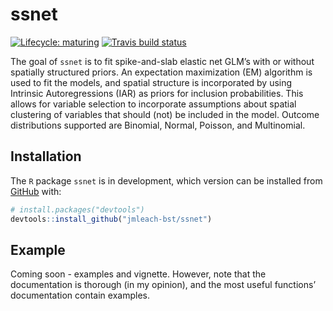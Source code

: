 
<!-- README.md is generated from README.Rmd. Please edit that file -->

# ssnet

<!-- badges: start -->

[![Lifecycle:
maturing](https://img.shields.io/badge/lifecycle-maturing-blue.svg)](https://www.tidyverse.org/lifecycle/#maturing)
[![Travis build
status](https://travis-ci.org/jmleach-bst/ssnet.svg?branch=master)](https://travis-ci.org/jmleach-bst/ssnet)
<!-- badges: end -->

The goal of `ssnet` is to fit spike-and-slab elastic net GLM’s with or
without spatially structured priors. An expectation maximization (EM)
algorithm is used to fit the models, and spatial structure is
incorporated by using Intrinsic Autoregressions (IAR) as priors for
inclusion probabilities. This allows for variable selection to
incorporate assumptions about spatial clustering of variables that
should (not) be included in the model. Outcome distributions supported
are Binomial, Normal, Poisson, and Multinomial.

## Installation

<!-- You can install the released version of ssnet from [CRAN](https://CRAN.R-project.org) with: -->
<!-- ``` r -->
<!-- install.packages("ssnet") -->
<!-- ``` -->

The `R` package `ssnet` is in development, which version can be
installed from [GitHub](https://github.com/) with:

``` r
# install.packages("devtools")
devtools::install_github("jmleach-bst/ssnet")
```

## Example

Coming soon - examples and vignette. However, note that the
documentation is thorough (in my opinion), and the most useful
functions’ documentation contain examples.
